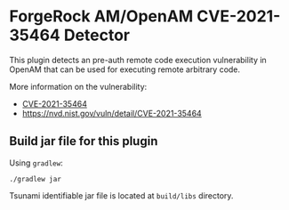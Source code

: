 # ForgeRock AM/OpenAM CVE-2021-35464 Detector

This plugin detects an pre-auth remote code execution vulnerability in OpenAM that
can be used for executing remote arbitrary code.

More information on the vulnerability:

* [CVE-2021-35464](https://cve.mitre.org/cgi-bin/cvename.cgi?name=CVE-2021-35464)
* https://nvd.nist.gov/vuln/detail/CVE-2021-35464

## Build jar file for this plugin

Using `gradlew`:

```shell
./gradlew jar
```

Tsunami identifiable jar file is located at `build/libs` directory.
